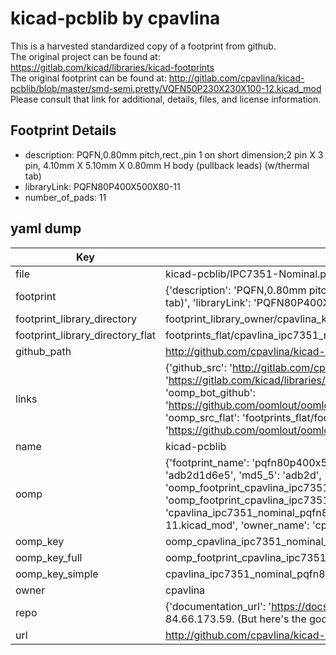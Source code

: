 # kicad-pcblib by cpavlina  
This is a harvested standardized copy of a footprint from github.  
The original project can be found at:  
https://gitlab.com/kicad/libraries/kicad-footprints  
The original footprint can be found at:
http://gitlab.com/cpavlina/kicad-pcblib/blob/master/smd-semi.pretty/VQFN50P230X230X100-12.kicad_mod
Please consult that link for additional, details, files, and license information.  
## Footprint Details
* description: PQFN,0.80mm pitch,rect.,pin 1 on short dimension;2 pin X 3 pin, 4.10mm X 5.10mm X 0.80mm H body (pullback leads) (w/thermal tab)  
* libraryLink: PQFN80P400X500X80-11  
* number_of_pads: 11  
## yaml dump  
| Key | Value |  
| --- | --- |  
| file | kicad-pcblib/IPC7351-Nominal.pretty/PQFN80P400X500X80-11.kicad_mod |  
| footprint | {'description': 'PQFN,0.80mm pitch,rect.,pin 1 on short dimension;2 pin X 3 pin, 4.10mm X 5.10mm X 0.80mm H body (pullback leads) (w/thermal tab)', 'libraryLink': 'PQFN80P400X500X80-11', 'number_of_pads': 11} |  
| footprint_library_directory | footprint_library_owner/cpavlina_kicad-pcblib |  
| footprint_library_directory_flat | footprints_flat/cpavlina_ipc7351_nominal_pqfn80p400x500x80_11/working |  
| github_path | http://github.com/cpavlina/kicad-pcblib/blob/master/IPC7351-Nominal.pretty/PQFN80P400X500X80-11.kicad_mod |  
| links | {'github_src': 'http://gitlab.com/cpavlina/kicad-pcblib/blob/master/smd-semi.pretty/VQFN50P230X230X100-12.kicad_mod', 'github_src_repo': 'https://gitlab.com/kicad/libraries/kicad-footprints', 'oomp_bot': 'footprints/cpavlina_ipc7351_nominal_pqfn80p400x500x80_11/working', 'oomp_bot_github': 'https://github.com/oomlout/oomlout_oomp_footprint_bot/tree/main/footprints/cpavlina_ipc7351_nominal_pqfn80p400x500x80_11/working', 'oomp_src_flat': 'footprints_flat/footprints_flat/cpavlina_ipc7351_nominal_pqfn80p400x500x80_11/working', 'oomp_src_flat_github': 'https://github.com/oomlout/oomlout_oomp_footprint_src/tree/main/footprints_flat/cpavlina_ipc7351_nominal_pqfn80p400x500x80_11/working'} |  
| name | kicad-pcblib |  
| oomp | {'footprint_name': 'pqfn80p400x500x80_11', 'library_name': 'ipc7351_nominal', 'md5': 'adb2d1d6e514d401379fa6f9144817f3', 'md5_10': 'adb2d1d6e5', 'md5_5': 'adb2d', 'md5_6': 'adb2d1', 'oomp_key': 'oomp_cpavlina_ipc7351_nominal_pqfn80p400x500x80_11', 'oomp_key_extra': 'oomp_footprint_cpavlina_ipc7351_nominal_pqfn80p400x500x80_11', 'oomp_key_full': 'oomp_footprint_cpavlina_ipc7351_nominal_pqfn80p400x500x80_11_adb2d1', 'oomp_key_simple': 'cpavlina_ipc7351_nominal_pqfn80p400x500x80_11', 'original_filename': 'kicad-pcblib/IPC7351-Nominal.pretty/PQFN80P400X500X80-11.kicad_mod', 'owner_name': 'cpavlina'} |  
| oomp_key | oomp_cpavlina_ipc7351_nominal_pqfn80p400x500x80_11 |  
| oomp_key_full | oomp_footprint_cpavlina_ipc7351_nominal_pqfn80p400x500x80_11 |  
| oomp_key_simple | cpavlina_ipc7351_nominal_pqfn80p400x500x80_11 |  
| owner | cpavlina |  
| repo | {'documentation_url': 'https://docs.github.com/rest/overview/resources-in-the-rest-api#rate-limiting', 'message': "API rate limit exceeded for 84.66.173.59. (But here's the good news: Authenticated requests get a higher rate limit. Check out the documentation for more details.)"} |  
| url | http://github.com/cpavlina/kicad-pcblib |  

